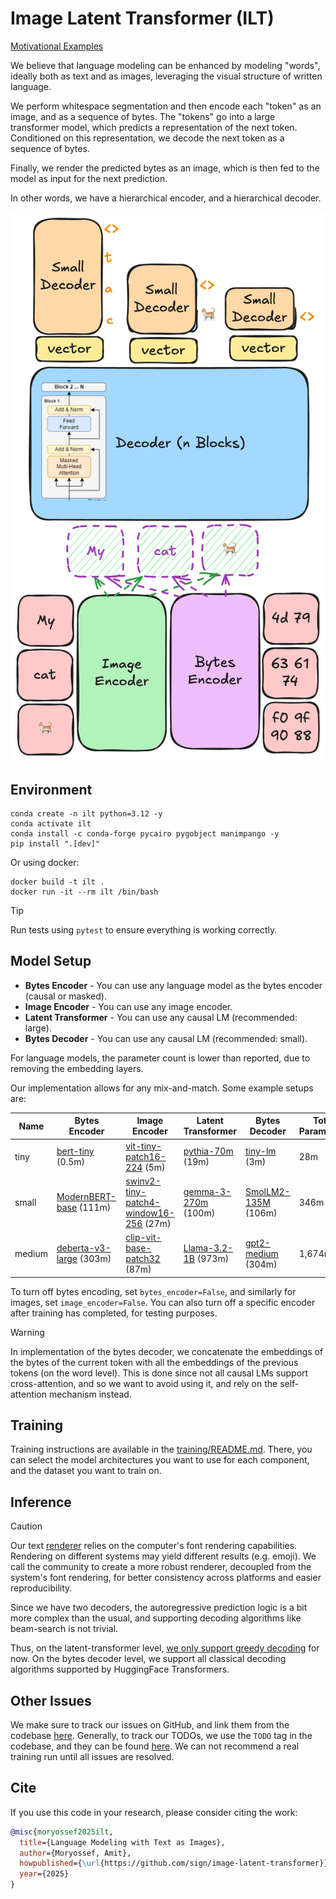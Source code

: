 # Image Latent Transformer (ILT)

[Motivational Examples](./MOTIVATION.md)

We believe that language modeling can be enhanced by modeling "words", ideally both as text and as images,
leveraging the visual structure of written language.

We perform whitespace segmentation and then encode each "token" as an image, and as a sequence of bytes.
The "tokens" go into a large transformer model, which predicts a representation of the next token.
Conditioned on this representation, we decode the next token as a sequence of bytes.

Finally, we render the predicted bytes as an image, which is then fed to the model as input for the next prediction.

In other words, we have a hierarchical encoder, and a hierarchical decoder.

![Model Architecture](./assets/architecture.png)


## Environment

```shell
conda create -n ilt python=3.12 -y
conda activate ilt
conda install -c conda-forge pycairo pygobject manimpango -y
pip install ".[dev]"
```

Or using docker:

```shell
docker build -t ilt .
docker run -it --rm ilt /bin/bash
```

> [!TIP]
> Run tests using `pytest` to ensure everything is working correctly.

## Model Setup

- **Bytes Encoder** - You can use any language model as the bytes encoder (causal or masked).
- **Image Encoder** - You can use any image encoder.
- **Latent Transformer** - You can use any causal LM (recommended: large).
- **Bytes Decoder** - You can use any causal LM (recommended: small).

For language models, the parameter count is lower than reported, due to removing the embedding layers.

Our implementation allows for any mix-and-match. Some example setups are:

| Name   | Bytes Encoder                                                                | Image Encoder                                                                                             | Latent Transformer                                                    | Bytes Decoder                                                             | Total Parameters |
|--------|------------------------------------------------------------------------------|-----------------------------------------------------------------------------------------------------------|-----------------------------------------------------------------------|---------------------------------------------------------------------------|------------------|
| tiny   | [bert-tiny](https://huggingface.co/prajjwal1/bert-tiny) (0.5m)               | [vit-tiny-patch16-224](https://huggingface.co/WinKawaks/vit-tiny-patch16-224) (5m)                        | [pythia-70m](https://huggingface.co/EleutherAI/pythia-70m) (19m)      | [tiny-lm](sbintuitions/tiny-lm) (3m)                                      | 28m              |
| small  | [ModernBERT-base](https://huggingface.co/answerdotai/ModernBERT-base) (111m) | [swinv2-tiny-patch4-window16-256](https://huggingface.co/microsoft/swinv2-tiny-patch4-window16-256) (27m) | [gemma-3-270m](https://huggingface.co/google/gemma-3-270m) (100m)     | [SmolLM2-135M](https://huggingface.co/HuggingFaceTB/SmolLM2-135M) (106m)  | 346m             |
| medium | [deberta-v3-large](https://huggingface.co/microsoft/deberta-v3-large) (303m) | [clip-vit-base-patch32](https://huggingface.co/openai/clip-vit-base-patch32) (87m)                        | [Llama-3.2-1B](https://huggingface.co/meta-llama/Llama-3.2-1B) (973m) | [gpt2-medium](https://huggingface.co/openai-community/gpt2-medium) (304m) | 1,674m           |

To turn off bytes encoding, set `bytes_encoder=False`, and similarly for images, set `image_encoder=False`.
You can also turn off a specific encoder after training has completed, for testing purposes.

> [!WARNING]  
> In implementation of the bytes decoder, we concatenate the embeddings of the bytes of the current token with
> all the embeddings of the previous tokens (on the word level). This is done since not all causal LMs support
> cross-attention, and so we want to avoid using it, and rely on the self-attention mechanism instead.

## Training

Training instructions are available in the [training/README.md](./training/README.md).
There, you can select the model architectures you want to use for each component, and the dataset you want to train on.

## Inference

> [!CAUTION]
> Our text [renderer](./image_latent_transformer/renderer.py) relies on the computer's font rendering capabilities.
> Rendering on different systems may yield different results (e.g. emoji).
> We call the community to create a more robust renderer, decoupled from the system's font rendering,
> for better consistency across platforms and easier reproducibility.

Since we have two decoders, the autoregressive prediction logic is a bit more complex than the usual,
and supporting decoding algorithms like beam-search is not trivial.

Thus, on the latent-transformer level, 
[we only support greedy decoding](https://github.com/sign/image-latent-transformer/issues/5) for now.
On the bytes decoder level, we support all classical decoding algorithms supported by HuggingFace Transformers.

## Other Issues

We make sure to track our issues on GitHub, and link them from the codebase 
[here](https://github.com/search?q=repo%3Asign%2Fimage-latent-transformer+%22%2Fissues%2F%22&type=code).
Generally, to track our TODOs, we use the `TODO` tag in the codebase, and they can be found 
[here](https://github.com/search?q=repo%3Asign%2Fimage-latent-transformer%20TODO&type=code).
We can not recommend a real training run until all issues are resolved.

## Cite

If you use this code in your research, please consider citing the work:

```bibtex
@misc{moryossef2025ilt,
  title={Language Modeling with Text as Images},
  author={Moryossef, Amit},
  howpublished={\url{https://github.com/sign/image-latent-transformer}},
  year={2025}
}
```